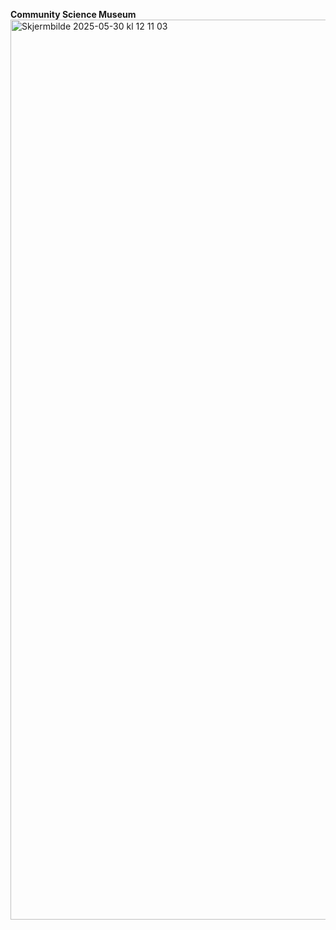 **Community Science Museum**
<a href="https://gustavboe.github.io/Semester-project-autumn24/">
<img width="1440" alt="Skjermbilde 2025-05-30 kl  12 11 03" src="https://github.com/user-attachments/assets/8a55fbf4-bf55-4e91-a153-3b729ee00913" />
</a>
